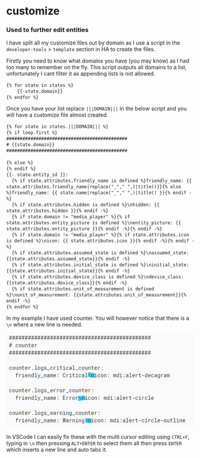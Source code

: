 # customize
### Used to further edit entities

I have split all my customize files out by domain as I use a script in the `developer-tools` > `template` section in HA to create the files. 

Firstly you need to know what domains you have (you may know) as I had too many to remember on the fly. This script outputs all domains to a list, unfortunately I cant filter it as appending lists is not allowed.

``` jinja
{% for state in states %}
    {{-state.domain}}
{% endfor %}
```
Once you have your list replace `|||DOMAIN|||` in the below script and you will have a customize file almost created.

``` jinja
{% for state in states.|||DOMAIN||| %}
{% if loop.first %}
#############################################
# {{state.domain}}
#############################################

{% else %}
{% endif %}
{{- state.entity_id }}:
  {% if state.attributes.friendly_name is defined %}friendly_name: {{ state.attributes.friendly_name|replace("_"," ",)|title()}}{% else %}friendly_name: {{ state.name|replace("_"," ",)|title() }}{% endif -%}
  {% if state.attributes.hidden is defined %}\nhidden: {{ state.attributes.hidden }}{% endif -%}
  {% if state.domain != "media_player" %}{% if state.attributes.entity_picture is defined %}\nentity_picture: {{ state.attributes.entity_picture }}{% endif -%}{% endif -%}
  {% if state.domain != "media_player" %}{% if state.attributes.icon is defined %}\nicon: {{ state.attributes.icon }}{% endif -%}{% endif -%}
  {% if state.attributes.assumed_state is defined %}\nassumed_state: {{state.attributes.assumed_state}}{% endif -%}
  {% if state.attributes.initial_state is defined %}\ninitial_state: {{state.attributes.initial_state}}{% endif -%}
  {% if state.attributes.device_class is defined %}\ndevice_class: {{state.attributes.device_class}}{% endif -%}
  {% if state.attributes.unit_of_measurement is defined %}\nunit_of_measurement: {{state.attributes.unit_of_measurement}}{% endif -%}
{% endfor %}
```
In my example I have used counter. 
You will however notice that there is a `\n` where a new line is needed. 

![new line issue](/media/customize_screenshot_1.png)

In VSCode I can easily fix these with the multi cursor editing using `CTRL+F`, typing in `\n` then pressing `ALT+ENTER` to select them all then press `ENTER` which inserts a new line and auto tabs it.